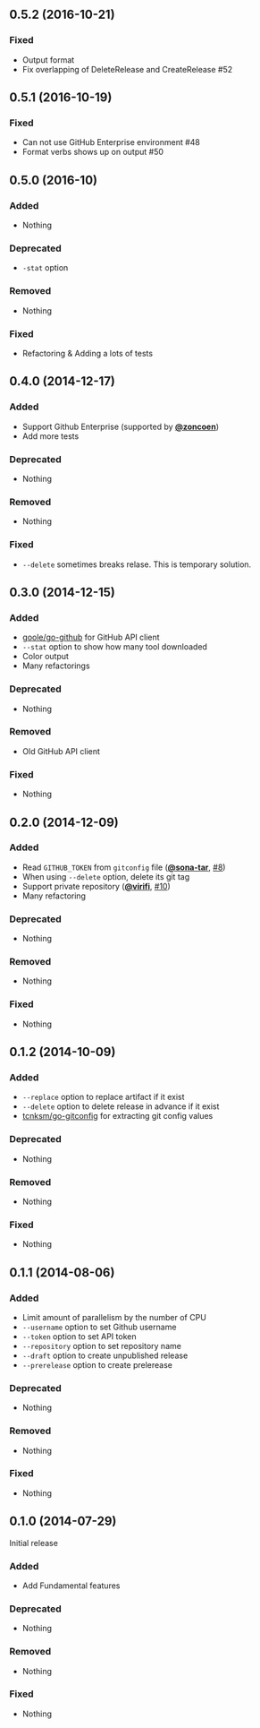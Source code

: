 ## 0.5.2 (2016-10-21)

### Fixed

- Output format
- Fix overlapping of DeleteRelease and CreateRelease #52

## 0.5.1 (2016-10-19)

### Fixed

- Can not use GitHub Enterprise environment #48
- Format verbs shows up on output #50

## 0.5.0 (2016-10)

### Added

- Nothing

### Deprecated

- `-stat` option

### Removed

- Nothing

### Fixed

- Refactoring & Adding a lots of tests

## 0.4.0 (2014-12-17)

### Added

- Support Github Enterprise (supported by [**@zoncoen**](https://github.com/zoncoen))
- Add more tests

### Deprecated

- Nothing

### Removed

- Nothing

### Fixed

- `--delete` sometimes breaks relase. This is temporary solution.

## 0.3.0 (2014-12-15)

### Added

- [goole/go-github](https://github.com/google/go-github) for GitHub API client
- `--stat` option to show how many tool downloaded
- Color output
- Many refactorings

### Deprecated

- Nothing

### Removed

- Old GitHub API client

### Fixed

- Nothing

## 0.2.0 (2014-12-09)

### Added

- Read `GITHUB_TOKEN` from `gitconfig` file ([**@sona-tar**](https://github.com/sona-tar), [#8](https://github.com/tcnksm/ghr/pull/8))
- When using `--delete` option, delete its git tag
- Support private repository ([**@virifi**](https://github.com/virifi), [#10](https://github.com/tcnksm/ghr/pull/10))
- Many refactoring

### Deprecated

- Nothing

### Removed

- Nothing

### Fixed

- Nothing

## 0.1.2 (2014-10-09)

### Added

- `--replace` option to replace artifact if it exist
- `--delete` option to delete release in advance if it exist
- [tcnksm/go-gitconfig](https://github.com/tcnksm/go-gitconfig) for extracting git config values

### Deprecated

- Nothing

### Removed

- Nothing

### Fixed

- Nothing

## 0.1.1 (2014-08-06)

### Added

- Limit amount of parallelism by the number of CPU
- `--username` option to set Github username
- `--token` option to set API token
- `--repository` option to set repository name
- `--draft` option to create unpublished release
- `--prerelease` option to create prelerease

### Deprecated

- Nothing

### Removed

- Nothing

### Fixed

- Nothing

## 0.1.0 (2014-07-29)

Initial release

### Added

- Add Fundamental features

### Deprecated

- Nothing

### Removed

- Nothing

### Fixed

- Nothing
